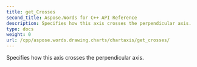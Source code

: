 ```yaml
---
title: get_Crosses
second_title: Aspose.Words for C++ API Reference
description: Specifies how this axis crosses the perpendicular axis. 
type: docs
weight: 0
url: /cpp/aspose.words.drawing.charts/chartaxis/get_crosses/
---
```


Specifies how this axis crosses the perpendicular axis. 

